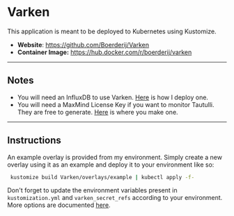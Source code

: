 # Varken

This application is meant to be deployed to Kubernetes using Kustomize.

* **Website**: https://github.com/Boerderij/Varken
* **Container Image:** https://hub.docker.com/r/boerderij/varken

<hr>

## Notes

* You will need an InfluxDB to use Varken. [Here](https://github.com/zimmertr/TKS-Deploy_Grafana) is how I deploy one.
* You will need a MaxMind License Key if you want to monitor Tautulli. They are free to generate. [Here](https://www.maxmind.com/en/geolite2/signup) is where you make one.

<hr>

## Instructions

An example overlay is provided from my environment. Simply create a new overlay using it as an example and deploy it to your environment like so:

   ```bash
    kustomize build Varken/overlays/example | kubectl apply -f-
   ```

Don't forget to update the environment variables present in `kustomization.yml` and `varken_secret_refs` according to your environment. More options are documented [here](https://wiki.cajun.pro/books/varken/page/breakdown).
